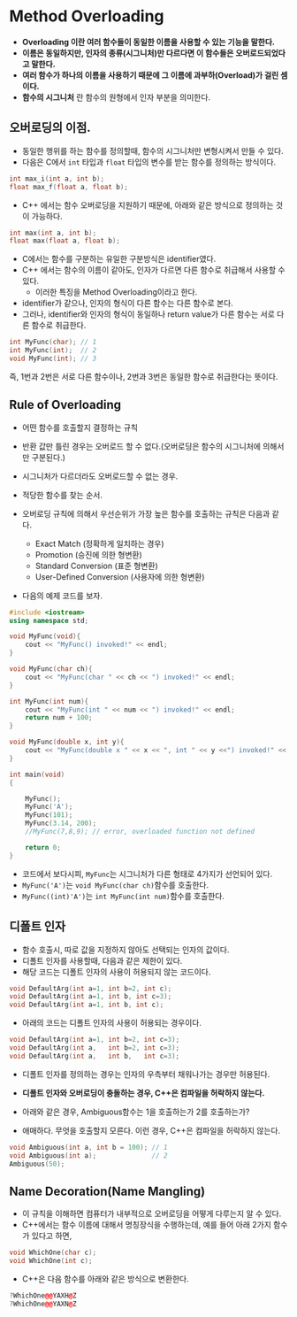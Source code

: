 # Method Overloading
- **Overloading 이란 여러 함수들이 동일한 이름을 사용할 수 있는 기능을 말한다.**
- **이름은 동일하지만, 인자의 종류(시그니처)만 다르다면 이 함수들은 오버로드되었다고 말한다.**
- **여러 함수가 하나의 이름을 사용하기 때문에 그 이름에 과부하(Overload)가 걸린 셈이다.**
- **함수의 시그니처** 란 함수의 원형에서 인자 부분을 의미한다.

## 오버로딩의 이점.
- 동일한 행위를 하는 함수를 정의할때, 함수의 시그니처만 변형시켜서 만들 수 있다.
- 다음은 C에서 ```int``` 타입과 ```float``` 타입의 변수를 받는 함수를 정의하는 방식이다.

```cpp
int max_i(int a, int b);
float max_f(float a, float b);
```

- C++ 에서는 함수 오버로딩을 지원하기 때문에, 아래와 같은 방식으로 정의하는 것이 가능하다.

```cpp
int max(int a, int b);
float max(float a, float b);
```

- C에서는 함수를 구분하는 유일한 구분방식은 identifier였다.
- C++ 에서는 함수의 이름이 같아도, 인자가 다르면 다른 함수로 취급해서 사용할 수 있다.
  - 이러한 특징을 Method Overloading이라고 한다.
- identifier가 같으나, 인자의 형식이 다른 함수는 다른 함수로 본다.
- 그러나, identifier와 인자의 형식이 동일하나 return value가 다른 함수는 서로 다른 함수로 취급한다.

```cpp
int MyFunc(char); // 1
int MyFunc(int);  // 2
void MyFunc(int); // 3
```

즉, 1번과 2번은 서로 다른 함수이나, 2번과 3번은 동일한 함수로 취급한다는 뜻이다.


## Rule of Overloading
- 어떤 함수를 호출할지 결정하는 규칙
- 반환 값만 틀린 경우는 오버로드 할 수 없다.(오버로딩은 함수의 시그니처에 의해서만 구분된다.)
- 시그니처가 다르더라도 오버로드할 수 없는 경우.
- 적당한 함수를 찾는 순서.

- 오버로딩 규칙에 의해서 우선순위가 가장 높은 함수를 호출하는 규칙은 다음과 같다.
  - Exact Match (정확하게 일치하는 경우)
  - Promotion (승진에 의한 형변환)
  - Standard Conversion (표준 형변환)
  - User-Defined Conversion (사용자에 의한 형변환)

- 다음의 예제 코드를 보자.

```cpp
#include <iostream>
using namespace std;

void MyFunc(void){
	cout << "MyFunc() invoked!" << endl;
}

void MyFunc(char ch){
	cout << "MyFunc(char " << ch << ") invoked!" << endl;
}

int MyFunc(int num){
	cout << "MyFunc(int " << num << ") invoked!" << endl;
	return num + 100;
}

void MyFunc(double x, int y){
	cout << "MyFunc(double x " << x << ", int " << y <<") invoked!" << endl;
}

int main(void)
{

	MyFunc();
	MyFunc('A');
	MyFunc(101);
	MyFunc(3.14, 200);
	//MyFunc(7,8,9); // error, overloaded function not defined

	return 0;
}
```

- 코드에서 보다시피, ```MyFunc```는 시그니처가 다른 형태로 4가지가 선언되어 있다.
- ```MyFunc('A')```는 ```void MyFunc(char ch)```함수를 호출한다.
- ```MyFunc((int)'A')```는 ```int MyFunc(int num)```함수를 호출한다.

## 디폴트 인자
- 함수 호출시, 따로 값을 지정하지 않아도 선택되는 인자의 값이다.
- 디폴트 인자를 사용할때, 다음과 같은 제한이 있다.
- 해당 코드는 디폴트 인자의 사용이 허용되지 않는 코드이다.

```cpp
void DefaultArg(int a=1, int b=2, int c);
void DefaultArg(int a=1, int b, int c=3);
void DefaultArg(int a=1, int b, int c);
```

- 아래의 코드는 디폴트 인자의 사용이 허용되는 경우이다.

```cpp
void DefaultArg(int a=1, int b=2, int c=3);
void DefaultArg(int a,   int b=2, int c=3);
void DefaultArg(int a,   int b,   int c=3);
```

- 디폴트 인자를 정의하는 경우는 인자의 우측부터 채워나가는 경우만 허용된다.

- **디폴트 인자와 오버로딩이 충돌하는 경우, C++은 컴파일을 허락하지 않는다.**
- 아래와 같은 경우, Ambiguous함수는 1을 호출하는가 2를 호출하는가?
- 애매하다. 무엇을 호출할지 모른다. 이런 경우, C++은 컴파일을 허락하지 않는다.

```cpp
void Ambiguous(int a, int b = 100); // 1
void Ambiguous(int a);              // 2
Ambiguous(50);
```

## Name Decoration(Name Mangling)
- 이 규칙을 이해하면 컴퓨터가 내부적으로 오버로딩을 어떻게 다루는지 알 수 있다.
- C++에서는 함수 이름에 대해서 명칭장식을 수행하는데, 예를 들어 아래 2가지 함수가 있다고 하면,

```cpp
void WhichOne(char c);
void WhichOne(int c);
```

- C++은 다음 함수를 아래와 같은 방식으로 변환한다. 

```cpp
?WhichOne@@YAXH@Z
?WhichOne@@YAXN@Z
```
